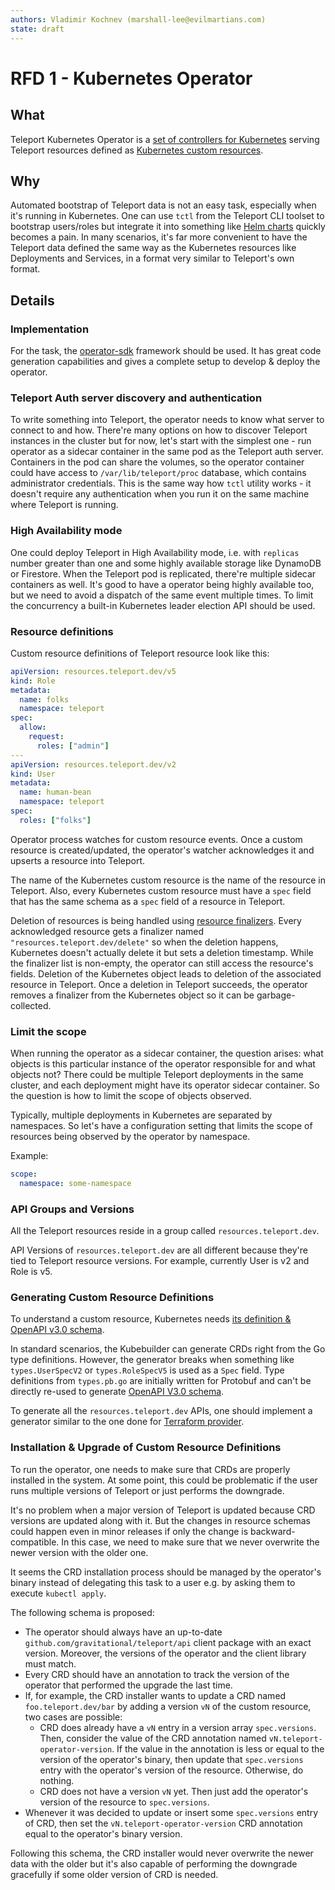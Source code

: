 ```yaml
---
authors: Vladimir Kochnev (marshall-lee@evilmartians.com)
state: draft
---
```


# RFD 1 - Kubernetes Operator

## What

Teleport Kubernetes Operator is a [set of controllers for Kubernetes](https://kubernetes.io/docs/concepts/architecture/controller/) serving Teleport resources defined as [Kubernetes custom resources](https://kubernetes.io/docs/concepts/extend-kubernetes/api-extension/custom-resources/).

## Why

Automated bootstrap of Teleport data is not an easy task, especially when it's running in Kubernetes. One can use `tctl` from the Teleport CLI toolset to bootstrap users/roles but integrate it into something like [Helm charts](https://helm.sh/docs/topics/charts/) quickly becomes a pain. In many scenarios, it's far more convenient to have the Teleport data defined the same way as the Kubernetes resources like Deployments and Services, in a format very similar to Teleport's own format.

## Details

### Implementation

For the task, the [operator-sdk](https://sdk.operatorframework.io/) framework should be used. It has great code generation capabilities and gives a complete setup to develop & deploy the operator.

### Teleport Auth server discovery and authentication

To write something into Teleport, the operator needs to know what server to connect to and how. There're many options on how to discover Teleport instances in the cluster but for now, let's start with the simplest one - run operator as a sidecar container in the same pod as the Teleport auth server. Containers in the pod can share the volumes, so the operator container could have access to `/var/lib/teleport/proc` database, which contains administrator credentials. This is the same way how `tctl` utility works - it doesn't require any authentication when you run it on the same machine where Teleport is running.

### High Availability mode

One could deploy Teleport in High Availability mode, i.e. with `replicas` number greater than one and some highly available storage like DynamoDB or Firestore. When the Teleport pod is replicated, there're multiple sidecar containers as well. It's good to have a operator being highly available too, but we need to avoid a dispatch of the same event multiple times. To limit the concurrency a built-in Kubernetes leader election API should be used.

### Resource definitions

Custom resource definitions of Teleport resource look like this:

```yaml
apiVersion: resources.teleport.dev/v5
kind: Role
metadata:
  name: folks
  namespace: teleport
spec:
  allow:
    request:
      roles: ["admin"]
---
apiVersion: resources.teleport.dev/v2
kind: User
metadata:
  name: human-bean
  namespace: teleport
spec:
  roles: ["folks"]
```

Operator process watches for custom resource events. Once a custom resource is created/updated, the operator's watcher acknowledges it and upserts a resource into Teleport.

The name of the Kubernetes custom resource is the name of the resource in Teleport. Also, every Kubernetes custom resource must have a `spec` field that has the same schema as a `spec` field of a resource in Teleport.

Deletion of resources is being handled using [resource finalizers](https://kubernetes.io/docs/concepts/overview/working-with-objects/finalizers/). Every acknowledged resource gets a finalizer named `"resources.teleport.dev/delete"` so when the deletion happens, Kubernetes doesn't actually delete it but sets a deletion timestamp. While the finalizer list is non-empty, the operator can still access the resource's fields. Deletion of the Kubernetes object leads to deletion of the associated resource in Teleport. Once a deletion in Teleport succeeds, the operator removes a finalizer from the Kubernetes object so it can be garbage-collected.

### Limit the scope

When running the operator as a sidecar container, the question arises: what objects is this particular instance of the operator responsible for and what objects not? There could be multiple Teleport deployments in the same cluster, and each deployment might have its operator sidecar container. So the question is how to limit the scope of objects observed.

Typically, multiple deployments in Kubernetes are separated by namespaces. So let's have a configuration setting that limits the scope of resources being observed by the operator by namespace.

Example:

```yaml
scope:
  namespace: some-namespace
```

### API Groups and Versions

All the Teleport resources reside in a group called `resources.teleport.dev`.

API Versions of `resources.teleport.dev` are all different because they're tied to Teleport resource versions.
For example, currently User is v2 and Role is v5.

### Generating Custom Resource Definitions

To understand a custom resource, Kubernetes needs [its definition & OpenAPI v3.0 schema](https://kubernetes.io/docs/concepts/extend-kubernetes/api-extension/custom-resources/).

In standard scenarios, the Kubebuilder can generate CRDs right from the Go type definitions. However, the generator breaks when something like `types.UserSpecV2` or `types.RoleSpecV5` is used as a `Spec` field. Type definitions from `types.pb.go` are initially written for Protobuf and can't be directly re-used to generate [OpenAPI V3.0 schema](https://swagger.io/specification/).

To generate all the `resources.teleport.dev` APIs, one should implement a generator similar to the one done for [Terraform provider](https://github.com/gravitational/teleport-plugins/tree/master/terraform).

### Installation & Upgrade of Custom Resource Definitions

To run the operator, one needs to make sure that CRDs are properly installed in the system. At some point, this could be problematic if the user runs multiple versions of Teleport or just performs the downgrade.

It's no problem when a major version of Teleport is updated because CRD versions are updated along with it. But the changes in resource schemas could happen even in minor releases if only the change is backward-compatible. In this case, we need to make sure that we never overwrite the newer version with the older one.

It seems the CRD installation process should be managed by the operator's binary instead of delegating this task to a user e.g. by asking them to execute `kubectl apply`.

The following schema is proposed:

- The operator should always have an up-to-date `github.com/gravitational/teleport/api` client package with an exact version. Moreover, the versions of the operator and the client library must match.
- Every CRD should have an annotation to track the version of the operator that performed the upgrade the last time.
- If, for example, the CRD installer wants to update a CRD named `foo.teleport.dev/bar` by adding a version `vN` of the custom resource, two cases are possible:
  - CRD does already have a `vN` entry in a version array `spec.versions`. Then, consider the value of the CRD annotation named `vN.teleport-operator-version`. If the value in the annotation is less or equal to the version of the operator's binary, then update that `spec.versions` entry with the operator's version of the resource. Otherwise, do nothing.
  - CRD does not have a version `vN` yet. Then just add the operator's version of the resource to `spec.versions`.
- Whenever it was decided to update or insert some `spec.versions` entry of CRD, then set the `vN.teleport-operator-version` CRD annotation equal to the operator's binary version.

Following this schema, the CRD installer would never overwrite the newer data with the older but it's also capable of performing the downgrade gracefully if some older version of CRD is needed.
